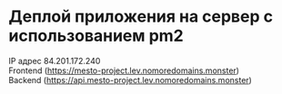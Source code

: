 # Деплой приложения на сервер с использованием pm2


  IP адрес 84.201.172.240  
  Frontend (https://mesto-project.lev.nomoredomains.monster)  
  Backend (https://api.mesto-project.lev.nomoredomains.monster)  
